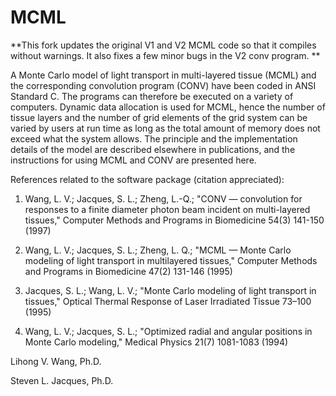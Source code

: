 # MCML

**This fork updates the original V1 and V2 MCML code so that it compiles without warnings.  It also fixes a few minor bugs in the V2 conv program.
**

A Monte Carlo model of light transport in multi-layered tissue (MCML) and the corresponding convolution program (CONV) have been coded in ANSI Standard C. 
The programs can therefore be executed on a variety of computers. 
Dynamic data allocation is used for MCML, hence the number of tissue layers and the number of grid elements of the grid system can be varied by users at 
run time as long as the total amount of memory does not exceed what the system allows. 
The principle and the implementation details of the model are described elsewhere in publications, and the instructions for using MCML and CONV are presented here.

References related to the software package (citation appreciated):

1. Wang, L. V.; Jacques, S. L.; Zheng, L.-Q.; "CONV — convolution for responses to a finite diameter photon beam incident on multi-layered tissues," Computer Methods and Programs in Biomedicine 54(3) 141-150 (1997)

2. Wang, L. V.; Jacques, S. L.; Zheng, L. Q.; "MCML — Monte Carlo modeling of light transport in multilayered tissues," Computer Methods and Programs in Biomedicine 47(2) 131-146 (1995)

3. Jacques, S. L.; Wang, L. V.; "Monte Carlo modeling of light transport in tissues," Optical Thermal Response of Laser Irradiated Tissue 73–100 (1995)

4. Wang, L. V.; Jacques, S. L.; "Optimized radial and angular positions in Monte Carlo modeling," Medical Physics 21(7) 1081-1083 (1994)

Lihong V. Wang, Ph.D.

Steven L. Jacques, Ph.D.
